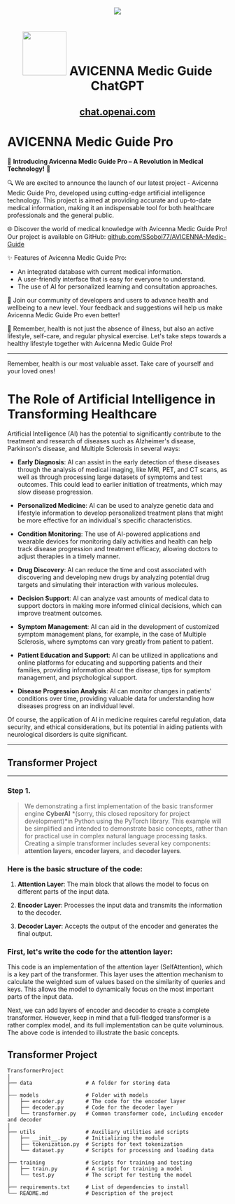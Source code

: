 
<h1 align="center"><img src="https://github.com/SSobol77/AI_myTransformer_Project/assets/108773983/fff1b39c-e0e2-4d2e-a477-5d7582dc5c7e" /></h1>


<h1 align="center"><img src="https://github.com/SSobol77/AI_myTransformer_Project/assets/108773983/e25650b8-5576-44d0-b1c9-dfca238ddbae" width="100" height="100"/> AVICENNA Medic Guide ChatGPT</h1>
  <h2 align="center"><a href="https://chat.openai.com/g/g-UrRHZyFQW-avicenna-medic-guide">chat.openai.com</a></h2>

 
# AVICENNA Medic Guide Pro


🌟 **Introducing Avicenna Medic Guide Pro – A Revolution in Medical Technology!** 🌟

🔍 We are excited to announce the launch of our latest project - Avicenna Medic Guide Pro, developed using cutting-edge artificial intelligence technology. This project is aimed at providing accurate and up-to-date medical information, making it an indispensable tool for both healthcare professionals and the general public.

🌐 Discover the world of medical knowledge with Avicenna Medic Guide Pro! Our project is available on GitHub: [github.com/SSobol77/AVICENNA-Medic-Guide](https://github.com/SSobol77/AVICENNA-Medic-Guide)

✨ Features of Avicenna Medic Guide Pro:
- An integrated database with current medical information.
- A user-friendly interface that is easy for everyone to understand.
- The use of AI for personalized learning and consultation approaches.

🤝 Join our community of developers and users to advance health and wellbeing to a new level. Your feedback and suggestions will help us make Avicenna Medic Guide Pro even better!

🌿 Remember, health is not just the absence of illness, but also an active lifestyle, self-care, and regular physical exercise. Let's take steps towards a healthy lifestyle together with Avicenna Medic Guide Pro!


---

Remember, health is our most valuable asset. Take care of yourself and your loved ones!



# The Role of Artificial Intelligence in Transforming Healthcare

Artificial Intelligence (AI) has the potential to significantly contribute to the treatment and research of diseases such as Alzheimer's disease, Parkinson's disease, and Multiple Sclerosis in several ways:

* **Early Diagnosis**: AI can assist in the early detection of these diseases through the analysis of medical imaging, like MRI, PET, and CT scans, as well as through processing large datasets of symptoms and test outcomes. This could lead to earlier initiation of treatments, which may slow disease progression.

* **Personalized Medicine**: AI can be used to analyze genetic data and lifestyle information to develop personalized treatment plans that might be more effective for an individual's specific characteristics.

* **Condition Monitoring**: The use of AI-powered applications and wearable devices for monitoring daily activities and health can help track disease progression and treatment efficacy, allowing doctors to adjust therapies in a timely manner.

* **Drug Discovery**: AI can reduce the time and cost associated with discovering and developing new drugs by analyzing potential drug targets and simulating their interaction with various molecules.

* **Decision Support**: AI can analyze vast amounts of medical data to support doctors in making more informed clinical decisions, which can improve treatment outcomes.

* **Symptom Management**: AI can aid in the development of customized symptom management plans, for example, in the case of Multiple Sclerosis, where symptoms can vary greatly from patient to patient.

* **Patient Education and Support**: AI can be utilized in applications and online platforms for educating and supporting patients and their families, providing information about the disease, tips for symptom management, and psychological support.

* **Disease Progression Analysis**: AI can monitor changes in patients' conditions over time, providing valuable data for understanding how diseases progress on an individual level.

Of course, the application of AI in medicine requires careful regulation, data security, and ethical considerations, but its potential in aiding patients with neurological disorders is quite significant.


---

## Transformer Project

---




### Step 1.
> We demonstrating a first implementation of the basic transformer engine **CyberAI** *(sorry, this closed repository for project development)*in Python using the PyTorch library.
> This example will be simplified and intended to demonstrate basic concepts, rather than for practical use in complex natural language processing tasks.
> Creating a simple transformer includes several key components: **attention layers**, **encoder layers**, and **decoder layers**. 

### Here is the basic structure of the code:

1. **Attention Layer**: The main block that allows the model to focus on different parts of the input data.

2. **Encoder Layer**: Processes the input data and transmits the information to the decoder.

3. **Decoder Layer**: Accepts the output of the encoder and generates the final output.

### First, let's write the code for the attention layer:

This code is an implementation of the attention layer (SelfAttention), which is a key part of the transformer. This layer uses the attention mechanism to calculate the weighted sum of values based on the similarity of queries and keys. This allows the model to dynamically focus on the most important parts of the input data.

Next, we can add layers of encoder and decoder to create a complete transformer. However, keep in mind that a full-fledged transformer is a rather complex model, and its full implementation can be quite voluminous. The above code is intended to illustrate the basic concepts. 


## Transformer Project
```
TransformerProject
│
├── data                 # A folder for storing data
│
├── models               # Folder with models
│   ├── encoder.py       # The code for the encoder layer
│   ├── decoder.py       # Code for the decoder layer
│   └── transformer.py   # Common transformer code, including encoder and decoder
│
├── utils                # Auxiliary utilities and scripts
│   ├── __init__.py      # Initializing the module
│   ├── tokenization.py  # Scripts for text tokenization
│   └── dataset.py       # Scripts for processing and loading data
│
├── training             # Scripts for training and testing
│   ├── train.py         # A script for training a model
│   └── test.py          # The script for testing the model
│
├── requirements.txt     # List of dependencies to install
└── README.md            # Description of the project


```
